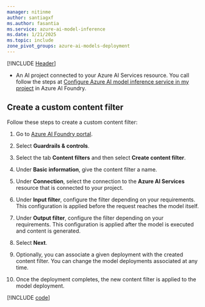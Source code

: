 ```yaml
---
manager: nitinme
author: santiagxf
ms.author: fasantia 
ms.service: azure-ai-model-inference
ms.date: 1/21/2025
ms.topic: include
zone_pivot_groups: azure-ai-models-deployment
---
```


[!INCLUDE [Header](intro.md)]

* An AI project connected to your Azure AI Services resource. You call follow the steps at [Configure Azure AI model inference service in my project](../../how-to/configure-project-connection.md) in Azure AI Foundry.

## Create a custom content filter

Follow these steps to create a custom content filter:

1. Go to [Azure AI Foundry portal](https://ai.azure.com/explore/models).

2. Select **Guardrails & controls**.

3. Select the tab **Content filters** and then select **Create content filter**.

4. Under **Basic information**, give the content filter a name.

5. Under **Connection**, select the connection to the **Azure AI Services** resource that is connected to your project.

6. Under **Input filter**, configure the filter depending on your requirements. This configuration is applied before the request reaches the model itself.

7. Under **Output filter**, configure the filter depending on your requirements. This configuration is applied after the model is executed and content is generated.

8. Select **Next**.

9. Optionally, you can associate a given deployment with the created content filter. You can change the model deployments associated at any time.

10. Once the deployment completes, the new content filter is applied to the model deployment.

[!INCLUDE [code](code.md)]

